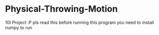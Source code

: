 # Physical-Throwing-Motion
10I Project :P
pls read this before running this program
you need to install numpy to run 
